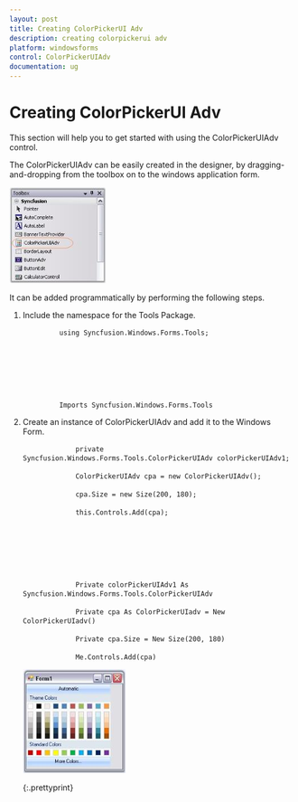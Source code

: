 ```yaml
---
layout: post
title: Creating ColorPickerUI Adv
description: creating colorpickerui adv
platform: windowsforms
control: ColorPickerUIAdv
documentation: ug
---
```

# Creating ColorPickerUI Adv

This section will help you to get started with using the ColorPickerUIAdv control.

The ColorPickerUIAdv can be easily created in the designer, by dragging-and-dropping from the toolbox on to the windows application form.

![](ColorPickerUIAdv_Images/Overview_img252.jpeg) 



It can be added programmatically by performing the following steps.

1. Include the namespace for the Tools Package.





				using Syncfusion.Windows.Forms.Tools;







				Imports Syncfusion.Windows.Forms.Tools



2. Create an instance of ColorPickerUIAdv and add it to the Windows Form.





					private Syncfusion.Windows.Forms.Tools.ColorPickerUIAdv colorPickerUIAdv1;

					ColorPickerUIAdv cpa = new ColorPickerUIAdv();

					cpa.Size = new Size(200, 180);

					this.Controls.Add(cpa);







					Private colorPickerUIAdv1 As Syncfusion.Windows.Forms.Tools.ColorPickerUIAdv 

					Private cpa As ColorPickerUIadv = New ColorPickerUIadv()

					Private cpa.Size = New Size(200, 180)

					Me.Controls.Add(cpa)

   

   ![](ColorPickerUIAdv_Images/Overview_img253.jpeg) 

   {:.prettyprint}

